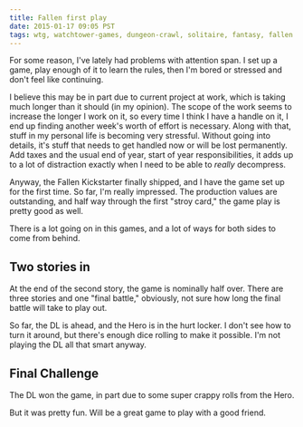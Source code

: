```yaml
---
title: Fallen first play
date: 2015-01-17 09:05 PST
tags: wtg, watchtower-games, dungeon-crawl, solitaire, fantasy, fallen
---
```


For some reason, I've lately had problems with attention span.
I set up a game, play enough of it to learn the rules, then I'm
bored or stressed and don't feel like continuing.

I believe this may be in part due to current project at work,
which is taking much longer than it should (in my opinion).
The scope of the work seems to increase the longer I work on it,
so every time I think I have a handle on it, I end up finding
another week's worth of effort is necessary. Along with that,
stuff in my personal life is becoming very stressful. Without
going into details, it's stuff that needs to get handled now
or will be lost permanently. Add taxes and the usual end of year,
start of year responsibilities, it adds up to a lot of distraction
exactly when I need to be able to *really* decompress.

Anyway, the Fallen Kickstarter finally shipped, and I have the game
set up for the first time. So far, I'm really impressed. The
production values are outstanding, and half way through the first
"stroy card," the game play is pretty good as well.

There is a lot going on in this games, and a lot of ways for both
sides to come from behind.

## Two stories in

At the end of the second story, the game is nominally half over.
There are three stories and one "final battle," obviously, not
sure how long the final battle will take to play out.

So far, the DL is ahead, and the Hero is in the hurt locker. I
don't see how to turn it around, but there's enough dice rolling
to make it possible. I'm not playing the DL all that smart anyway.

## Final Challenge

The DL won the game, in part due to some super crappy rolls from
the Hero.

But it was pretty fun. Will be a great game to play with a good friend.
